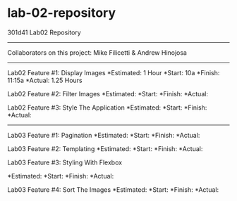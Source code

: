 # lab-02-repository
301d41 Lab02 Repository

--------------------------------------------------------------------------------------------------------------

Collaborators on this project: Mike Filicetti & Andrew Hinojosa

--------------------------------------------------------------------------------------------------------------

Lab02 Feature #1: Display Images
*Estimated: 1 Hour
*Start: 10a
*Finish: 11:15a
*Actual: 1.25 Hours

Lab02 Feature #2: Filter Images
*Estimated:
*Start:
*Finish:
*Actual:

Lab02 Feature #3: Style The Application
*Estimated:
*Start:
*Finish:
*Actual:

--------------------------------------------------------------------------------------------------------------

Lab03 Feature #1: Pagination
*Estimated:
*Start:
*Finish:
*Actual:

Lab03 Feature #2: Templating
*Estimated:
*Start:
*Finish:
*Actual:

Lab03 Feature #3: Styling With Flexbox

*Estimated:
*Start:
*Finish:
*Actual:

Lab03 Feature #4: Sort The Images
*Estimated:
*Start:
*Finish:
*Actual: